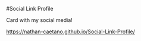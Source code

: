 #Social Link Profile

Card with my social media!

https://nathan-caetano.github.io/Social-Link-Profile/
